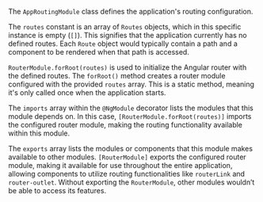 The `AppRoutingModule` class defines the application's routing configuration.

The `routes` constant is an array of `Routes` objects, which in this specific instance is empty (`[]`). This signifies that the application currently has no defined routes. Each `Route` object would typically contain a path and a component to be rendered when that path is accessed.

`RouterModule.forRoot(routes)` is used to initialize the Angular router with the defined routes. The `forRoot()` method creates a router module configured with the provided `routes` array. This is a static method, meaning it's only called once when the application starts.

The `imports` array within the `@NgModule` decorator lists the modules that this module depends on. In this case, `[RouterModule.forRoot(routes)]` imports the configured router module, making the routing functionality available within this module.

The `exports` array lists the modules or components that this module makes available to other modules.  `[RouterModule]` exports the configured router module, making it available for use throughout the entire application, allowing components to utilize routing functionalities like `routerLink` and `router-outlet`.  Without exporting the `RouterModule`, other modules wouldn’t be able to access its features.